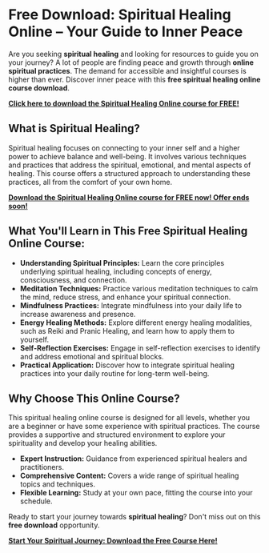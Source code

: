 # Free Download: Spiritual Healing Online – Your Guide to Inner Peace

Are you seeking **spiritual healing** and looking for resources to guide you on your journey? A lot of people are finding peace and growth through **online spiritual practices**. The demand for accessible and insightful courses is higher than ever. Discover inner peace with this **free spiritual healing online course download**.

[**Click here to download the Spiritual Healing Online course for FREE!**](https://udemywork.com/spiritual-healing-online)

## What is Spiritual Healing?

Spiritual healing focuses on connecting to your inner self and a higher power to achieve balance and well-being. It involves various techniques and practices that address the spiritual, emotional, and mental aspects of healing. This course offers a structured approach to understanding these practices, all from the comfort of your own home.

[**Download the Spiritual Healing Online course for FREE now! Offer ends soon!**](https://udemywork.com/spiritual-healing-online)

## What You'll Learn in This Free Spiritual Healing Online Course:

*   **Understanding Spiritual Principles:** Learn the core principles underlying spiritual healing, including concepts of energy, consciousness, and connection.
*   **Meditation Techniques:** Practice various meditation techniques to calm the mind, reduce stress, and enhance your spiritual connection.
*   **Mindfulness Practices:** Integrate mindfulness into your daily life to increase awareness and presence.
*   **Energy Healing Methods:** Explore different energy healing modalities, such as Reiki and Pranic Healing, and learn how to apply them to yourself.
*   **Self-Reflection Exercises:** Engage in self-reflection exercises to identify and address emotional and spiritual blocks.
*   **Practical Application:** Discover how to integrate spiritual healing practices into your daily routine for long-term well-being.

## Why Choose This Online Course?

This spiritual healing online course is designed for all levels, whether you are a beginner or have some experience with spiritual practices. The course provides a supportive and structured environment to explore your spirituality and develop your healing abilities.

*   **Expert Instruction:** Guidance from experienced spiritual healers and practitioners.
*   **Comprehensive Content:** Covers a wide range of spiritual healing topics and techniques.
*   **Flexible Learning:** Study at your own pace, fitting the course into your schedule.

Ready to start your journey towards **spiritual healing**? Don't miss out on this **free download** opportunity.

**[Start Your Spiritual Journey: Download the Free Course Here!](https://udemywork.com/spiritual-healing-online)**

